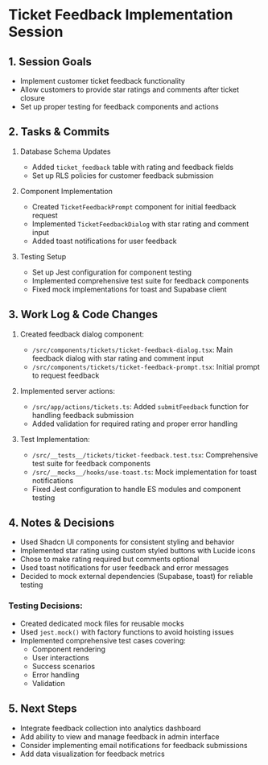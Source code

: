 # Ticket Feedback Implementation Session

## 1. Session Goals
- Implement customer ticket feedback functionality
- Allow customers to provide star ratings and comments after ticket closure
- Set up proper testing for feedback components and actions

## 2. Tasks & Commits
1. Database Schema Updates
   - Added `ticket_feedback` table with rating and feedback fields
   - Set up RLS policies for customer feedback submission

2. Component Implementation
   - Created `TicketFeedbackPrompt` component for initial feedback request
   - Implemented `TicketFeedbackDialog` with star rating and comment input
   - Added toast notifications for user feedback

3. Testing Setup
   - Set up Jest configuration for component testing
   - Implemented comprehensive test suite for feedback components
   - Fixed mock implementations for toast and Supabase client

## 3. Work Log & Code Changes
1. Created feedback dialog component:
   - `/src/components/tickets/ticket-feedback-dialog.tsx`: Main feedback dialog with star rating and comment input
   - `/src/components/tickets/ticket-feedback-prompt.tsx`: Initial prompt to request feedback

2. Implemented server actions:
   - `/src/app/actions/tickets.ts`: Added `submitFeedback` function for handling feedback submission
   - Added validation for required rating and proper error handling

3. Test Implementation:
   - `/src/__tests__/tickets/ticket-feedback.test.tsx`: Comprehensive test suite for feedback components
   - `/src/__mocks__/hooks/use-toast.ts`: Mock implementation for toast notifications
   - Fixed Jest configuration to handle ES modules and component testing

## 4. Notes & Decisions
- Used Shadcn UI components for consistent styling and behavior
- Implemented star rating using custom styled buttons with Lucide icons
- Chose to make rating required but comments optional
- Used toast notifications for user feedback and error messages
- Decided to mock external dependencies (Supabase, toast) for reliable testing

### Testing Decisions:
- Created dedicated mock files for reusable mocks
- Used `jest.mock()` with factory functions to avoid hoisting issues
- Implemented comprehensive test cases covering:
  - Component rendering
  - User interactions
  - Success scenarios
  - Error handling
  - Validation

## 5. Next Steps
- Integrate feedback collection into analytics dashboard
- Add ability to view and manage feedback in admin interface
- Consider implementing email notifications for feedback submissions
- Add data visualization for feedback metrics 